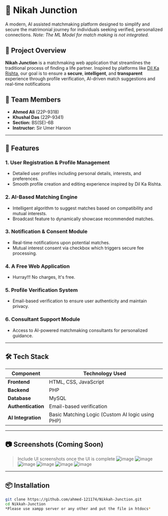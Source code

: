 # 💍 Nikah Junction

A modern, AI assisted matchmaking platform designed to simplify and secure the matrimonial journey for individuals seeking verified, personalized connections.
*Note: The ML Model for match making is not integrated.*

## 📌 Project Overview

**Nikah Junction** is a matchmaking web application that streamlines the traditional process of finding a life partner. Inspired by platforms like [Dil Ka Rishta](https://www.dilkarishta.com/), our goal is to ensure a **secure**, **intelligent**, and **transparent** experience through profile verification, AI-driven match suggestions and real-time notifications

## 👥 Team Members

- **Ahmed Ali** (22P-9318)  
- **Khushal Das** (22P-9341)
- **Section:** BS(SE)-6B  
- **Instructor:** Sir Umer Haroon

---

## 🚀 Features

### 1. User Registration & Profile Management
- Detailed user profiles including personal details, interests, and preferences.
- Smooth profile creation and editing experience inspired by Dil Ka Rishta.

### 2. AI-Based Matching Engine
- Intelligent algorithm to suggest matches based on compatibility and mutual interests.
- Broadcast feature to dynamically showcase recommended matches.

### 3. Notification & Consent Module
- Real-time notifications upon potential matches.
- Mutual interest consent via checkbox which triggers secure fee processing.

### 4. A Free Web Application
- Hurray!!! No charges, It's free.

### 5. Profile Verification System
- Email-based verification to ensure user authenticity and maintain privacy.

### 6. Consultant Support Module
- Access to AI-powered matchmaking consultants for personalized guidance.

---

## 🛠️ Tech Stack

| Component            | Technology Used         |
|---------------------|-------------------------|
| **Frontend**        | HTML, CSS, JavaScript   |
| **Backend**         | PHP                     |
| **Database**        | MySQL                   |
| **Authentication**  | Email-based verification|
| **AI Integration**  | Basic Matching Logic (Custom AI logic using PHP) |

---

## 📷 Screenshots (Coming Soon)
> Include UI screenshots once the UI is complete
![image](https://github.com/user-attachments/assets/c7774bd1-49e4-4568-b7f0-74524b3dd29a)
![image](https://github.com/user-attachments/assets/1cec5ec1-570e-490c-a9e5-a74d8c663464)
![image](https://github.com/user-attachments/assets/2b86b57b-75f3-490b-b79c-84c95e460c3f)
![image](https://github.com/user-attachments/assets/31f3437d-35b3-4792-ba3e-cdb8ca7de4f7)
> ![image](https://github.com/user-attachments/assets/ca08e23e-f1c7-46a9-84ce-f5bc50c0a71a)
![image](https://github.com/user-attachments/assets/45fffa84-cc37-474f-baab-5ff08b7492b8)

---

## 📦 Installation

```bash
git clone https://github.com/ahmed-121174/Nikkah-Junction.git
cd Nikkah-Junction
*Please use xampp server or any other and put the file in htdocs*
